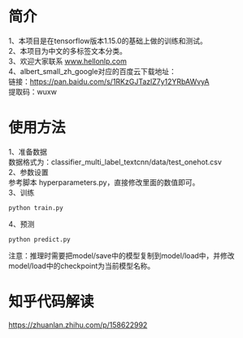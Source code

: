 # 简介
1、本项目是在tensorflow版本1.15.0的基础上做的训练和测试。  
2、本项目为中文的多标签文本分类。  
3、欢迎大家联系 www.hellonlp.com  
4、albert_small_zh_google对应的百度云下载地址：  
   链接：https://pan.baidu.com/s/1RKzGJTazlZ7y12YRbAWvyA  
   提取码：wuxw  
 
 # 使用方法
 1、准备数据  
 数据格式为：classifier_multi_label_textcnn/data/test_onehot.csv  
 2、参数设置  
 参考脚本 hyperparameters.py，直接修改里面的数值即可。  
 3、训练  
 ```
 python train.py
 ```
 4、预测
 ```
 python predict.py
 ```
注意：推理时需要把model/save中的模型复制到model/load中，并修改model/load中的checkpoint为当前模型名称。

 
 # 知乎代码解读
https://zhuanlan.zhihu.com/p/158622992
